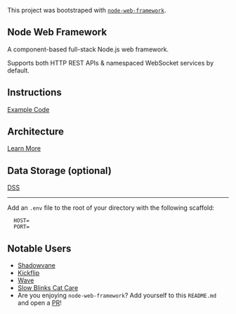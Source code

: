 This project was bootstraped with [`node-web-framework`](https://github.com/bennyschmidt/node-web-framework).

## Node Web Framework

A component-based full-stack Node.js web framework. 

Supports both HTTP REST APIs & namespaced WebSocket services by default.

## Instructions

[Example Code](https://github.com/bennyschmidt/node-service-core#readme)

## Architecture

[Learn More](https://github.com/bennyschmidt/node-service-library#readme)

## Data Storage (optional)

[DSS](https://github.com/exactchange/dss)

-----

Add an `.env` file to the root of your directory with the following scaffold:

```
  HOST=
  PORT=
```

## Notable Users

- [Shadowvane](https://playshadowvane.com)
- [Kickflip](https://usekickflip.com)
- [Wave](https://wave-social.vercel.app)
- [Slow Blinks Cat Care](https://www.slowblinkscatcare.com)
- Are you enjoying `node-web-framework`? Add yourself to this `README.md` and open a [PR](https://github.com/bennyschmidt/node-web-framework/pulls)!
